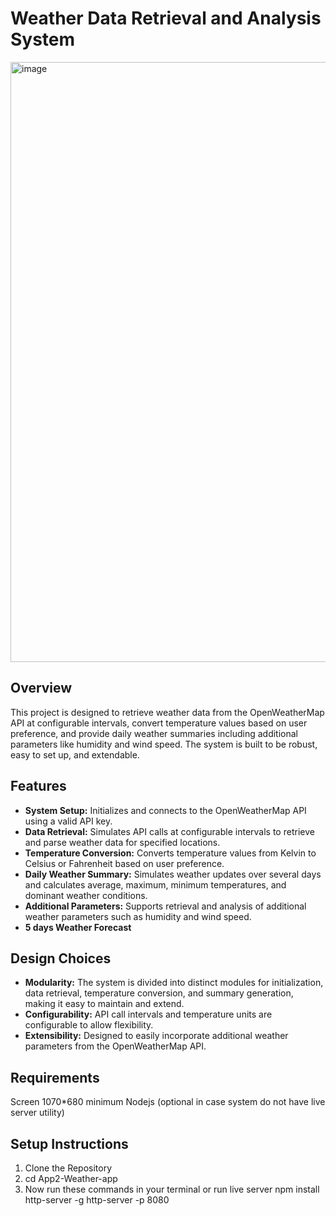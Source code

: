 # Weather Data Retrieval and Analysis System
<img width="960" alt="image" src="https://github.com/user-attachments/assets/ff0feafe-03b0-47c5-a5f3-ec1bd39341e6">

## Overview

This project is designed to retrieve weather data from the OpenWeatherMap API at configurable intervals, convert temperature values based on user preference, and provide daily weather summaries including additional parameters like humidity and wind speed. The system is built to be robust, easy to set up, and extendable.

## Features

- **System Setup:** Initializes and connects to the OpenWeatherMap API using a valid API key.
- **Data Retrieval:** Simulates API calls at configurable intervals to retrieve and parse weather data for specified locations.
- **Temperature Conversion:** Converts temperature values from Kelvin to Celsius or Fahrenheit based on user preference.
- **Daily Weather Summary:** Simulates weather updates over several days and calculates average, maximum, minimum temperatures, and dominant weather conditions.
- **Additional Parameters:** Supports retrieval and analysis of additional weather parameters such as humidity and wind speed.
- **5 days Weather Forecast** 

## Design Choices

- **Modularity:** The system is divided into distinct modules for initialization, data retrieval, temperature conversion, and summary generation, making it easy to maintain and extend.
- **Configurability:** API call intervals and temperature units are configurable to allow flexibility.
- **Extensibility:** Designed to easily incorporate additional weather parameters from the OpenWeatherMap API.

## Requirements
Screen 1070*680 minimum
Nodejs (optional in case system do not have live server utility)

## Setup Instructions

1. Clone the Repository
2. cd App2-Weather-app
3. Now run these commands in your terminal or run live server
   npm install http-server -g
   http-server -p 8080
